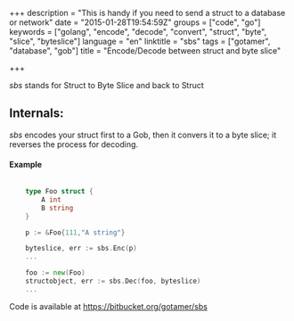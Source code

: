 +++
description = "This is handy if you need to send a struct to a database or network"
date = "2015-01-28T19:54:59Z"
groups = ["code", "go"]
keywords = ["golang", "encode", "decode", "convert", "struct", "byte", "slice", "byteslice"]
language = "en"
linktitle = "sbs"
tags = ["gotamer", "database", "gob"]
title = "Encode/Decode between struct and byte slice"

+++

*sbs* stands for Struct to Byte Slice and back to Struct

## Internals:

*sbs* encodes your struct first to a Gob, then it convers it to a byte slice; it reverses the process for decoding.


#### Example

```go

	type Foo struct {
		A int
		B string
	}

	p := &Foo{111,"A string"}

	byteslice, err := sbs.Enc(p)
	...

	foo := new(Foo)
	structobject, err := sbs.Dec(foo, byteslice)
	...
```

Code is available at <https://bitbucket.org/gotamer/sbs>
